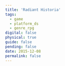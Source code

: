 ```yaml
---
title: 'Radiant Historia'
tags:
  - game
  - platform_ds
  - genre_rpg
digital: false
physical: true
guide: false
pending: false
date: 2015-12-08
permalink: false
---
```

